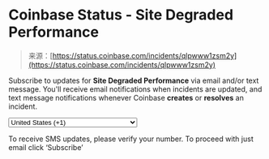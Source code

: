 <!--yml
category: 未分类
date: 2024-05-29 13:26:47
-->

# Coinbase Status - Site Degraded Performance

> 来源：[https://status.coinbase.com/incidents/qlpwww1zsm2y](https://status.coinbase.com/incidents/qlpwww1zsm2y)

Subscribe to updates for **Site Degraded Performance** via email and/or text message. You'll receive email notifications when incidents are updated, and text message notifications whenever Coinbase **creates** or **resolves** an incident.

<select name="phone_country" id="phone-country-qlpwww1zsm2y" data-js-hook="phone-country" class="span6 phone-country-dropdown"><option value="af" data-otp-enabled="false">Afghanistan (+93)</option> <option value="al" data-otp-enabled="false">Albania (+355)</option> <option value="dz" data-otp-enabled="false">Algeria (+213)</option> <option value="as" data-otp-enabled="false">American Samoa (+1)</option> <option value="ad" data-otp-enabled="false">Andorra (+376)</option> <option value="ao" data-otp-enabled="false">Angola (+244)</option> <option value="ai" data-otp-enabled="false">Anguilla (+1)</option> <option value="ag" data-otp-enabled="false">Antigua and Barbuda (+1)</option> <option value="ar" data-otp-enabled="false">Argentina (+54)</option> <option value="am" data-otp-enabled="false">Armenia (+374)</option> <option value="aw" data-otp-enabled="false">Aruba (+297)</option> <option value="au" data-otp-enabled="false">Australia/Cocos/Christmas Island (+61)</option> <option value="at" data-otp-enabled="false">Austria (+43)</option> <option value="az" data-otp-enabled="false">Azerbaijan (+994)</option> <option value="bs" data-otp-enabled="false">Bahamas (+1)</option> <option value="bh" data-otp-enabled="false">Bahrain (+973)</option> <option value="bd" data-otp-enabled="false">Bangladesh (+880)</option> <option value="bb" data-otp-enabled="false">Barbados (+1)</option> <option value="by" data-otp-enabled="false">Belarus (+375)</option> <option value="be" data-otp-enabled="false">Belgium (+32)</option> <option value="bz" data-otp-enabled="false">Belize (+501)</option> <option value="bj" data-otp-enabled="false">Benin (+229)</option> <option value="bm" data-otp-enabled="false">Bermuda (+1)</option> <option value="bo" data-otp-enabled="false">Bolivia (+591)</option> <option value="ba" data-otp-enabled="false">Bosnia and Herzegovina (+387)</option> <option value="bw" data-otp-enabled="false">Botswana (+267)</option> <option value="br" data-otp-enabled="false">Brazil (+55)</option> <option value="bn" data-otp-enabled="false">Brunei (+673)</option> <option value="bg" data-otp-enabled="false">Bulgaria (+359)</option> <option value="bf" data-otp-enabled="false">Burkina Faso (+226)</option> <option value="bi" data-otp-enabled="false">Burundi (+257)</option> <option value="kh" data-otp-enabled="false">Cambodia (+855)</option> <option value="cm" data-otp-enabled="false">Cameroon (+237)</option> <option value="ca" data-otp-enabled="false">Canada (+1)</option> <option value="cv" data-otp-enabled="false">Cape Verde (+238)</option> <option value="ky" data-otp-enabled="false">Cayman Islands (+1)</option> <option value="cf" data-otp-enabled="false">Central Africa (+236)</option> <option value="td" data-otp-enabled="false">Chad (+235)</option> <option value="cl" data-otp-enabled="false">Chile (+56)</option> <option value="cn" data-otp-enabled="false">China (+86)</option> <option value="co" data-otp-enabled="false">Colombia (+57)</option> <option value="km" data-otp-enabled="false">Comoros (+269)</option> <option value="cg" data-otp-enabled="false">Congo (+242)</option> <option value="cd" data-otp-enabled="false">Congo, Dem Rep (+243)</option> <option value="cr" data-otp-enabled="false">Costa Rica (+506)</option> <option value="hr" data-otp-enabled="false">Croatia (+385)</option> <option value="cy" data-otp-enabled="false">Cyprus (+357)</option> <option value="cz" data-otp-enabled="false">Czech Republic (+420)</option> <option value="dk" data-otp-enabled="false">Denmark (+45)</option> <option value="dj" data-otp-enabled="false">Djibouti (+253)</option> <option value="dm" data-otp-enabled="false">Dominica (+1)</option> <option value="do" data-otp-enabled="false">Dominican Republic (+1)</option> <option value="eg" data-otp-enabled="false">Egypt (+20)</option> <option value="sv" data-otp-enabled="false">El Salvador (+503)</option> <option value="gq" data-otp-enabled="false">Equatorial Guinea (+240)</option> <option value="ee" data-otp-enabled="false">Estonia (+372)</option> <option value="et" data-otp-enabled="false">Ethiopia (+251)</option> <option value="fo" data-otp-enabled="false">Faroe Islands (+298)</option> <option value="fj" data-otp-enabled="false">Fiji (+679)</option> <option value="fi" data-otp-enabled="false">Finland/Aland Islands (+358)</option> <option value="fr" data-otp-enabled="false">France (+33)</option> <option value="gf" data-otp-enabled="false">French Guiana (+594)</option> <option value="pf" data-otp-enabled="false">French Polynesia (+689)</option> <option value="ga" data-otp-enabled="false">Gabon (+241)</option> <option value="gm" data-otp-enabled="false">Gambia (+220)</option> <option value="ge" data-otp-enabled="false">Georgia (+995)</option> <option value="de" data-otp-enabled="false">Germany (+49)</option> <option value="gh" data-otp-enabled="false">Ghana (+233)</option> <option value="gi" data-otp-enabled="false">Gibraltar (+350)</option> <option value="gr" data-otp-enabled="false">Greece (+30)</option> <option value="gl" data-otp-enabled="false">Greenland (+299)</option> <option value="gd" data-otp-enabled="false">Grenada (+1)</option> <option value="gp" data-otp-enabled="false">Guadeloupe (+590)</option> <option value="gu" data-otp-enabled="false">Guam (+1)</option> <option value="gt" data-otp-enabled="false">Guatemala (+502)</option> <option value="gn" data-otp-enabled="false">Guinea (+224)</option> <option value="gy" data-otp-enabled="false">Guyana (+592)</option> <option value="ht" data-otp-enabled="false">Haiti (+509)</option> <option value="hn" data-otp-enabled="false">Honduras (+504)</option> <option value="hk" data-otp-enabled="false">Hong Kong (+852)</option> <option value="hu" data-otp-enabled="false">Hungary (+36)</option> <option value="is" data-otp-enabled="false">Iceland (+354)</option> <option value="in" data-otp-enabled="false">India (+91)</option> <option value="id" data-otp-enabled="false">Indonesia (+62)</option> <option value="iq" data-otp-enabled="false">Iraq (+964)</option> <option value="ie" data-otp-enabled="false">Ireland (+353)</option> <option value="il" data-otp-enabled="false">Israel (+972)</option> <option value="it" data-otp-enabled="false">Italy (+39)</option> <option value="jm" data-otp-enabled="false">Jamaica (+1)</option> <option value="jp" data-otp-enabled="false">Japan (+81)</option> <option value="jo" data-otp-enabled="false">Jordan (+962)</option> <option value="ke" data-otp-enabled="false">Kenya (+254)</option> <option value="kr" data-otp-enabled="false">Korea, Republic of (+82)</option> <option value="xk" data-otp-enabled="false">Kosovo (+383)</option> <option value="kw" data-otp-enabled="false">Kuwait (+965)</option> <option value="kg" data-otp-enabled="false">Kyrgyzstan (+996)</option> <option value="la" data-otp-enabled="false">Laos (+856)</option> <option value="lv" data-otp-enabled="false">Latvia (+371)</option> <option value="lb" data-otp-enabled="false">Lebanon (+961)</option> <option value="ls" data-otp-enabled="false">Lesotho (+266)</option> <option value="lr" data-otp-enabled="false">Liberia (+231)</option> <option value="ly" data-otp-enabled="false">Libya (+218)</option> <option value="li" data-otp-enabled="false">Liechtenstein (+423)</option> <option value="lt" data-otp-enabled="false">Lithuania (+370)</option> <option value="lu" data-otp-enabled="false">Luxembourg (+352)</option> <option value="mo" data-otp-enabled="false">Macao (+853)</option> <option value="mk" data-otp-enabled="false">Macedonia (+389)</option> <option value="mg" data-otp-enabled="false">Madagascar (+261)</option> <option value="mw" data-otp-enabled="false">Malawi (+265)</option> <option value="my" data-otp-enabled="false">Malaysia (+60)</option> <option value="mv" data-otp-enabled="false">Maldives (+960)</option> <option value="ml" data-otp-enabled="false">Mali (+223)</option> <option value="mt" data-otp-enabled="false">Malta (+356)</option> <option value="mq" data-otp-enabled="false">Martinique (+596)</option> <option value="mr" data-otp-enabled="false">Mauritania (+222)</option> <option value="mu" data-otp-enabled="false">Mauritius (+230)</option> <option value="mx" data-otp-enabled="false">Mexico (+52)</option> <option value="mc" data-otp-enabled="false">Monaco (+377)</option> <option value="mn" data-otp-enabled="false">Mongolia (+976)</option> <option value="me" data-otp-enabled="false">Montenegro (+382)</option> <option value="ms" data-otp-enabled="false">Montserrat (+1)</option> <option value="ma" data-otp-enabled="false">Morocco/Western Sahara (+212)</option> <option value="mz" data-otp-enabled="false">Mozambique (+258)</option> <option value="na" data-otp-enabled="false">Namibia (+264)</option> <option value="np" data-otp-enabled="false">Nepal (+977)</option> <option value="nl" data-otp-enabled="false">Netherlands (+31)</option> <option value="nz" data-otp-enabled="false">New Zealand (+64)</option> <option value="ni" data-otp-enabled="false">Nicaragua (+505)</option> <option value="ne" data-otp-enabled="false">Niger (+227)</option> <option value="ng" data-otp-enabled="false">Nigeria (+234)</option> <option value="no" data-otp-enabled="false">Norway (+47)</option> <option value="om" data-otp-enabled="false">Oman (+968)</option> <option value="pk" data-otp-enabled="false">Pakistan (+92)</option> <option value="ps" data-otp-enabled="false">Palestinian Territory (+970)</option> <option value="pa" data-otp-enabled="false">Panama (+507)</option> <option value="py" data-otp-enabled="false">Paraguay (+595)</option> <option value="pe" data-otp-enabled="false">Peru (+51)</option> <option value="ph" data-otp-enabled="false">Philippines (+63)</option> <option value="pl" data-otp-enabled="false">Poland (+48)</option> <option value="pt" data-otp-enabled="false">Portugal (+351)</option> <option value="pr" data-otp-enabled="false">Puerto Rico (+1)</option> <option value="qa" data-otp-enabled="false">Qatar (+974)</option> <option value="re" data-otp-enabled="false">Reunion/Mayotte (+262)</option> <option value="ro" data-otp-enabled="false">Romania (+40)</option> <option value="ru" data-otp-enabled="false">Russia/Kazakhstan (+7)</option> <option value="rw" data-otp-enabled="false">Rwanda (+250)</option> <option value="ws" data-otp-enabled="false">Samoa (+685)</option> <option value="sm" data-otp-enabled="false">San Marino (+378)</option> <option value="sa" data-otp-enabled="false">Saudi Arabia (+966)</option> <option value="sn" data-otp-enabled="false">Senegal (+221)</option> <option value="rs" data-otp-enabled="false">Serbia (+381)</option> <option value="sc" data-otp-enabled="false">Seychelles (+248)</option> <option value="sl" data-otp-enabled="false">Sierra Leone (+232)</option> <option value="sg" data-otp-enabled="false">Singapore (+65)</option> <option value="sk" data-otp-enabled="false">Slovakia (+421)</option> <option value="si" data-otp-enabled="false">Slovenia (+386)</option> <option value="za" data-otp-enabled="false">South Africa (+27)</option> <option value="es" data-otp-enabled="false">Spain (+34)</option> <option value="lk" data-otp-enabled="false">Sri Lanka (+94)</option> <option value="kn" data-otp-enabled="false">St Kitts and Nevis (+1)</option> <option value="lc" data-otp-enabled="false">St Lucia (+1)</option> <option value="vc" data-otp-enabled="false">St Vincent Grenadines (+1)</option> <option value="sd" data-otp-enabled="false">Sudan (+249)</option> <option value="sr" data-otp-enabled="false">Suriname (+597)</option> <option value="sz" data-otp-enabled="false">Swaziland (+268)</option> <option value="se" data-otp-enabled="false">Sweden (+46)</option> <option value="ch" data-otp-enabled="false">Switzerland (+41)</option> <option value="tw" data-otp-enabled="false">Taiwan (+886)</option> <option value="tj" data-otp-enabled="false">Tajikistan (+992)</option> <option value="tz" data-otp-enabled="false">Tanzania (+255)</option> <option value="th" data-otp-enabled="false">Thailand (+66)</option> <option value="tg" data-otp-enabled="false">Togo (+228)</option> <option value="to" data-otp-enabled="false">Tonga (+676)</option> <option value="tt" data-otp-enabled="false">Trinidad and Tobago (+1)</option> <option value="tn" data-otp-enabled="false">Tunisia (+216)</option> <option value="tr" data-otp-enabled="false">Turkey (+90)</option> <option value="tc" data-otp-enabled="false">Turks and Caicos Islands (+1)</option> <option value="ug" data-otp-enabled="false">Uganda (+256)</option> <option value="ua" data-otp-enabled="false">Ukraine (+380)</option> <option value="ae" data-otp-enabled="false">United Arab Emirates (+971)</option> <option value="gb" data-otp-enabled="false">United Kingdom (+44)</option> <option value="us" data-otp-enabled="false" selected="selected">United States (+1)</option> <option value="uy" data-otp-enabled="false">Uruguay (+598)</option> <option value="uz" data-otp-enabled="false">Uzbekistan (+998)</option> <option value="ve" data-otp-enabled="false">Venezuela (+58)</option> <option value="vn" data-otp-enabled="false">Vietnam (+84)</option> <option value="vg" data-otp-enabled="false">Virgin Islands, British (+1)</option> <option value="vi" data-otp-enabled="false">Virgin Islands, U.S. (+1)</option> <option value="ye" data-otp-enabled="false">Yemen (+967)</option> <option value="zm" data-otp-enabled="false">Zambia (+260)</option> <option value="zw" data-otp-enabled="false">Zimbabwe (+263)</option></select>

To receive SMS updates, please verify your number. To proceed with just email click ‘Subscribe’